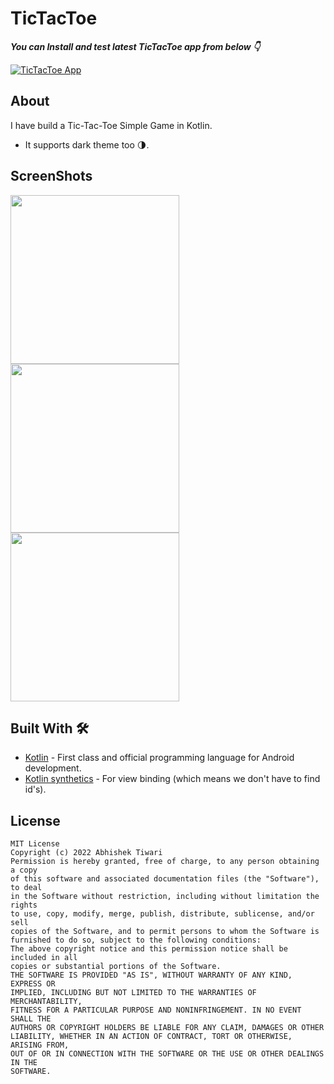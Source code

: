 # TicTacToe

***You can Install and test latest TicTacToe app from below 👇***

[![TicTacToe App](https://img.shields.io/badge/TicTacToe❎0️⃣-APK-red.svg?style=for-the-badge&logo=android)](https://github.com/abhishektiwari444/NotesApp/blob/master/app-debug.apk)

## About

I have build a Tic-Tac-Toe Simple Game in Kotlin.
- It supports dark theme too 🌗.


## ScreenShots

<img src="https://user-images.githubusercontent.com/42689087/172084718-ca93b4dd-deb9-4592-b047-3b16b3d100ed.png" width="270"/> <img src="https://user-images.githubusercontent.com/42689087/172084863-65d2d728-cf58-4cb5-908a-458d653ab7c8.png" width="270"/>
<img src="https://user-images.githubusercontent.com/42689087/172085027-059fd312-b112-4956-8747-d98d2a3c44a8.png" width="270"/> 


## Built With 🛠


- [Kotlin](https://kotlinlang.org/) - First class and official programming language for Android development.
- [Kotlin synthetics](https://developer.android.com/topic/libraries/view-binding/migration) - For view binding (which means we don't have to find id's).


## License
```
MIT License
Copyright (c) 2022 Abhishek Tiwari
Permission is hereby granted, free of charge, to any person obtaining a copy
of this software and associated documentation files (the "Software"), to deal
in the Software without restriction, including without limitation the rights
to use, copy, modify, merge, publish, distribute, sublicense, and/or sell
copies of the Software, and to permit persons to whom the Software is
furnished to do so, subject to the following conditions:
The above copyright notice and this permission notice shall be included in all
copies or substantial portions of the Software.
THE SOFTWARE IS PROVIDED "AS IS", WITHOUT WARRANTY OF ANY KIND, EXPRESS OR
IMPLIED, INCLUDING BUT NOT LIMITED TO THE WARRANTIES OF MERCHANTABILITY,
FITNESS FOR A PARTICULAR PURPOSE AND NONINFRINGEMENT. IN NO EVENT SHALL THE
AUTHORS OR COPYRIGHT HOLDERS BE LIABLE FOR ANY CLAIM, DAMAGES OR OTHER
LIABILITY, WHETHER IN AN ACTION OF CONTRACT, TORT OR OTHERWISE, ARISING FROM,
OUT OF OR IN CONNECTION WITH THE SOFTWARE OR THE USE OR OTHER DEALINGS IN THE
SOFTWARE.
```

